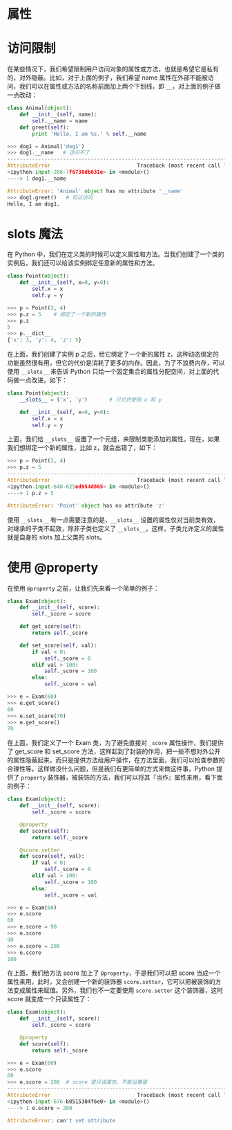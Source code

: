 # 属性

# 访问限制

在某些情况下，我们希望限制用户访问对象的属性或方法，也就是希望它是私有的，对外隐蔽。比如，对于上面的例子，我们希望 name 属性在外部不能被访问，我们可以在属性或方法的名称前面加上两个下划线，即 `__`，对上面的例子做一点改动：

```py
class Animal(object):
    def __init__(self, name):
        self.__name = name
    def greet(self):
        print 'Hello, I am %s.' % self.__name

>>> dog1 = Animal('dog1')
>>> dog1.__name   # 访问不了
---------------------------------------------------------------------------
AttributeError                            Traceback (most recent call last)
<ipython-input-206-7f6730db631e> in <module>()
----> 1 dog1.__name

AttributeError: 'Animal' object has no attribute '__name'
>>> dog1.greet()   # 可以访问
Hello, I am dog1.
```

# slots 魔法

在 Python 中，我们在定义类的时候可以定义属性和方法。当我们创建了一个类的实例后，我们还可以给该实例绑定任意新的属性和方法。

```python
class Point(object):
    def __init__(self, x=0, y=0):
        self.x = x
        self.y = y

>>> p = Point(3, 4)
>>> p.z = 5    # 绑定了一个新的属性
>>> p.z
5
>>> p.__dict__
{'x': 3, 'y': 4, 'z': 5}
```

在上面，我们创建了实例 p 之后，给它绑定了一个新的属性 z，这种动态绑定的功能虽然很有用，但它的代价是消耗了更多的内存。因此，为了不浪费内存，可以使用 `__slots__` 来告诉 Python 只给一个固定集合的属性分配空间，对上面的代码做一点改进，如下：

```python
class Point(object):
    __slots__ = ('x', 'y')       # 只允许使用 x 和 y

    def __init__(self, x=0, y=0):
        self.x = x
        self.y = y
```

上面，我们给 `__slots__` 设置了一个元组，来限制类能添加的属性。现在，如果我们想绑定一个新的属性，比如 z，就会出错了，如下：

```python
>>> p = Point(3, 4)
>>> p.z = 5
---------------------------------------------------------------------------
AttributeError                            Traceback (most recent call last)
<ipython-input-648-625ed954d865> in <module>()
----> 1 p.z = 5

AttributeError: 'Point' object has no attribute 'z'
```

使用 `__slots__` 有一点需要注意的是，`__slots__` 设置的属性仅对当前类有效，对继承的子类不起效，除非子类也定义了 `__slots__`，这样，子类允许定义的属性就是自身的 slots 加上父类的 slots。

# 使用 @property

在使用 `@property` 之前，让我们先来看一个简单的例子：

```python
class Exam(object):
    def __init__(self, score):
        self._score = score

    def get_score(self):
        return self._score

    def set_score(self, val):
        if val < 0:
            self._score = 0
        elif val > 100:
            self._score = 100
        else:
            self._score = val

>>> e = Exam(60)
>>> e.get_score()
60
>>> e.set_score(70)
>>> e.get_score()
70
```

在上面，我们定义了一个 Exam 类，为了避免直接对 `_score` 属性操作，我们提供了 get_score 和 set_score 方法，这样起到了封装的作用，把一些不想对外公开的属性隐蔽起来，而只是提供方法给用户操作，在方法里面，我们可以检查参数的合理性等。这样做没什么问题，但是我们有更简单的方式来做这件事，Python 提供了 `property` 装饰器，被装饰的方法，我们可以将其『当作』属性来用，看下面的例子：

```python
class Exam(object):
    def __init__(self, score):
        self._score = score

    @property
    def score(self):
        return self._score

    @score.setter
    def score(self, val):
        if val < 0:
            self._score = 0
        elif val > 100:
            self._score = 100
        else:
            self._score = val

>>> e = Exam(60)
>>> e.score
60
>>> e.score = 90
>>> e.score
90
>>> e.score = 200
>>> e.score
100
```

在上面，我们给方法 score 加上了 `@property`，于是我们可以把 score 当成一个属性来用，此时，又会创建一个新的装饰器 `score.setter`，它可以把被装饰的方法变成属性来赋值。另外，我们也不一定要使用 `score.setter` 这个装饰器，这时 score 就变成一个只读属性了：

```python
class Exam(object):
    def __init__(self, score):
        self._score = score

    @property
    def score(self):
        return self._score

>>> e = Exam(60)
>>> e.score
60
>>> e.score = 200  # score 是只读属性，不能设置值
---------------------------------------------------------------------------
AttributeError                            Traceback (most recent call last)
<ipython-input-676-b0515304f6e0> in <module>()
----> 1 e.score = 200

AttributeError: can't set attribute
```
